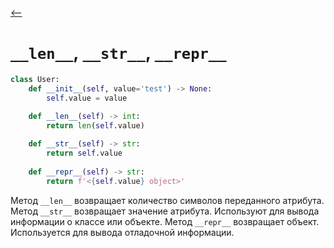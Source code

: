 [⟵](../README.md)
# `__len__`, `__str__`, `__repr__`

``` python
class User:
    def __init__(self, value='test') -> None:
        self.value = value
        
    def __len__(self) -> int:
        return len(self.value)

    def __str__(self) -> str:
        return self.value
    
    def __repr__(self) -> str:
        return f'<{self.value} object>'
```

Метод `__len__` возвращает количество символов переданного атрибута.
Метод `__str__` возвращает значение атрибута. Используют для вывода информации о классе или объекте.
Метод `__repr__` возвращает объект. Используется для вывода отладочной информации.